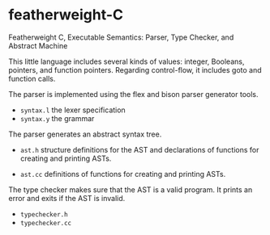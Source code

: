 # featherweight-C

Featherweight C, Executable Semantics: Parser, Type Checker, and
Abstract Machine

This little language includes several kinds of values: integer,
Booleans, pointers, and function pointers. Regarding control-flow, it
includes goto and function calls.

The parser is implemented using the flex and bison parser generator
tools.

* `syntax.l` the lexer specification
* `syntax.y` the grammar

The parser generates an abstract syntax tree.

* `ast.h` structure definitions for the AST and declarations of
  functions for creating and printing ASTs.
  
* `ast.cc` definitions of functions for creating and printing ASTs.

The type checker makes sure that the AST is a valid program.
It prints an error and exits if the AST is invalid.

* `typechecker.h`
* `typechecker.cc`

